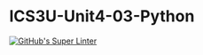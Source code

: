 # ICS3U-Unit4-03-Python

[![GitHub's Super Linter](https://github.com/Ethan-Prieur1/ICS3U-Unit4-03-Python/workflows/GitHub's%20Super%20Linter/badge.svg)](https://github.com/Ethan-Prieur1/ICS3U-Unit4-03-Python/actions)
